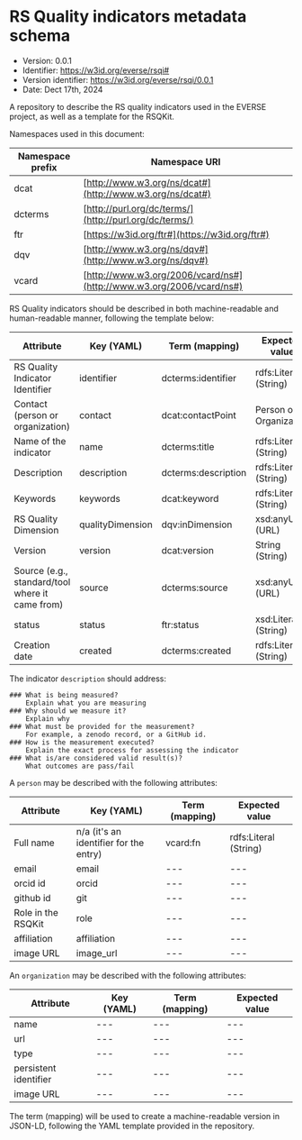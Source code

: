 # RS Quality indicators metadata schema
- Version: 0.0.1
- Identifier: https://w3id.org/everse/rsqi#
- Version identifier: https://w3id.org/everse/rsqi/0.0.1
- Date: Dect 17th, 2024


A repository to describe the RS quality indicators used in the EVERSE project, as well as a template for the RSQKit.

Namespaces used in this document:

| Namespace prefix | Namespace URI |
|---|---|
|dcat|[http://www.w3.org/ns/dcat#](http://www.w3.org/ns/dcat#)|
|dcterms|[http://purl.org/dc/terms/](http://purl.org/dc/terms/)|
|ftr|[https://w3id.org/ftr#](https://w3id.org/ftr#)|
|dqv|[http://www.w3.org/ns/dqv#](http://www.w3.org/ns/dqv#)|
|vcard|[http://www.w3.org/2006/vcard/ns#](http://www.w3.org/2006/vcard/ns#)|


RS Quality indicators should be described in both machine-readable and human-readable manner, following the template below:

| Attribute | Key (YAML) | Term (mapping) | Expected value |
|---|---|---|---|
| RS Quality Indicator Identifier | identifier | dcterms:identifier | rdfs:Literal (String) |
| Contact (person or organization) | contact | dcat:contactPoint | Person or Organization |
| Name of the indicator | name | dcterms:title | rdfs:Literal (String)|
| Description | description | dcterms:description | rdfs:Literal (String)|
| Keywords | keywords | dcat:keyword | rdfs:Literal (String)|
| RS Quality Dimension  | qualityDimension | dqv:inDimension | xsd:anyURI (URL) |
| Version | version | dcat:version | String (String)|
| Source (e.g., standard/tool where it came from) | source | dcterms:source | xsd:anyURI (URL) |
| status | status | ftr:status | xsd:Literal (String)|
| Creation date | created | dcterms:created | rdfs:Literal (String) |

The indicator `description` should address:
```
### What is being measured?
    Explain what you are measuring
### Why should we measure it?
    Explain why
### What must be provided for the measurement? 
    For example, a zenodo record, or a GitHub id.
### How is the measurement executed?
    Explain the exact process for assessing the indicator
### What is/are considered valid result(s)?
    What outcomes are pass/fail
```

A `person` may be described with the following attributes:

| Attribute | Key (YAML) | Term (mapping) | Expected value |
|---|---|---|---|
|Full name|n/a (it's an identifier for the entry)| vcard:fn |rdfs:Literal (String)|
|email|email|---|---|
|orcid id|orcid|---|---|
|github id|git|---|---|
|Role in the RSQKit|role|---|---|
|affiliation|affiliation|---|---|
|image URL|image_url|---|---|

An `organization` may be described with the following attributes:

| Attribute | Key (YAML) | Term (mapping) | Expected value |
|---|---|---|---|
|name|---|---|---|
|url|---|---|---|
|type|---|---|---|
|persistent identifier|---|---|---|
|image URL|---|---|---|


The term (mapping) will be used to create a machine-readable version in JSON-LD, following the YAML template provided in the repository.

